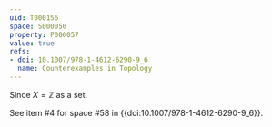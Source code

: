 ```yaml
---
uid: T000156
space: S000050
property: P000057
value: true
refs:
- doi: 10.1007/978-1-4612-6290-9_6
  name: Counterexamples in Topology
---
```


Since $X = \mathbb{Z}$ as a set.

See item #4 for space #58 in {{doi:10.1007/978-1-4612-6290-9_6}}.
